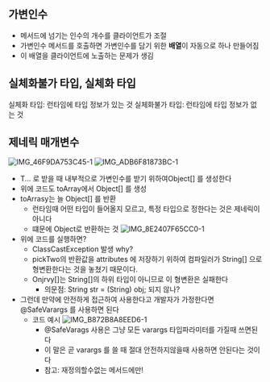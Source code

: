 

## 가변인수

- 메서드에 넘기는 인수의 개수를 클라이언트가 조절
- 가변인수 메서드를 호출하면 가변인수를 담기 위한 **배열**이 자동으로 하나 만들어짐
- 이 배열을 클라이언트에 노출하는 문제가 생김

## 실체화불가 타입, 실체화 타입

실체화 타입: 런타임에 타입 정보가 있는 것
실체화불가 타입: 런타임에 타입 정보가 없는 것

## 제네릭 매개변수 
![IMG_46F9DA753C45-1](https://user-images.githubusercontent.com/59721293/202831031-c7cde322-b830-476b-ad49-bd1e126bbb3b.jpeg)
![IMG_ADB6F81873BC-1](https://user-images.githubusercontent.com/59721293/202831038-479c36cb-3b8e-4c84-a4f5-dce1e0a0724d.jpeg)




- T... 로 받을 때 내부적으로 가변인수를 받기 위하여Object[] 를 생성한다
- 위에 코드도 toArray에서 Object[] 를 생성
- toArrasy는 늘 Object[] 를 반환
	- 런타임때 어떤 타입이 들어올지 모르고, 특정 타입으로 정한다는 것은 제네릭이 아니다
	- 떄문에 Object로 반환하는 것
![IMG_8E2407F65CC0-1](https://user-images.githubusercontent.com/59721293/202831032-c38c4bed-b7f2-4d51-ae8c-09a1fa123389.jpeg)
- 위에 코드를 실행하면?
	- ClassCastException 발생 why?
	- pickTwo의 반환값을 attributes 에 저장하기 위하여 컴파일러가 String[] 으로 형변환한다는 것을 놓쳤기 때문이다.
	- Onjrvy[]는 String[]의 하위 타입이 아니므로 이 형변환은 실패한다
		- 의문점: String str = (String) obj; 되지 않나?
- 그런데 만약에 안전하게 접근하여 사용한다고 개발자가 가정한다면 @SafeVarargs 를 사용하면 된다
	- 코드 예시
![IMG_B872B8A8EED6-1](https://user-images.githubusercontent.com/59721293/202831082-88f600a0-126b-4cc0-a360-3a4f43e87596.jpeg)
	  - @SafeVarags 사용은 그냥 모든 varargs 타입파라미터를 가질때 쓰면된다
	  -  이 말은 곧 varargs 를 쓸 때 절대 안전하지않을때 사용하면 안된다는 것이다
	  - 참고: 재정의할수없는 메서드에만! 
